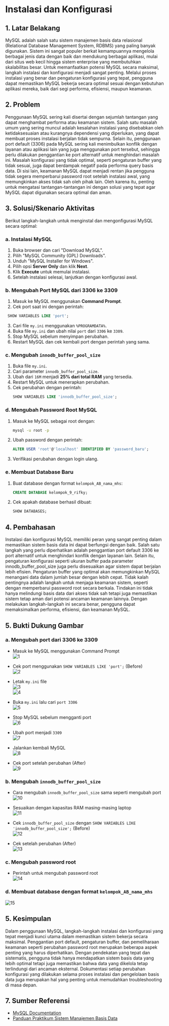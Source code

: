 # Instalasi dan Konfigurasi

## 1. Latar Belakang
MySQL adalah salah satu sistem manajemen basis data relasional (Relational Database Management System, RDBMS) yang paling banyak digunakan. Sistem ini sangat populer berkat kemampuannya mengelola berbagai jenis data dengan baik dan mendukung berbagai aplikasi, mulai dari situs web kecil hingga sistem enterprise yang membutuhkan skalabilitas besar. Untuk memanfaatkan potensi MySQL secara maksimal, langkah instalasi dan konfigurasi menjadi sangat penting. Melalui proses instalasi yang benar dan pengaturan konfigurasi yang tepat, pengguna dapat memastikan MySQL bekerja secara optimal sesuai dengan kebutuhan aplikasi mereka, baik dari segi performa, efisiensi, maupun keamanan.

## 2. Problem
Penggunaan MySQL sering kali disertai dengan sejumlah tantangan yang dapat menghambat performa atau keamanan sistem. Salah satu masalah umum yang sering muncul adalah kesalahan instalasi yang disebabkan oleh ketidaksesuaian atau kurangnya dependensi yang diperlukan, yang dapat membuat proses instalasi berjalan tidak sempurna. Selain itu, penggunaan port default (3306) pada MySQL sering kali menimbulkan konflik dengan layanan atau aplikasi lain yang juga menggunakan port tersebut, sehingga perlu dilakukan penggantian ke port alternatif untuk menghindari masalah ini. Masalah konfigurasi yang tidak optimal, seperti pengaturan buffer yang tidak sesuai, juga dapat berdampak negatif pada performa query basis data. Di sisi lain, keamanan MySQL dapat menjadi rentan jika pengguna tidak segera memperbarui password root setelah instalasi awal, yang memungkinkan akses tidak sah oleh pihak lain. Oleh karena itu, penting untuk mengatasi tantangan-tantangan ini dengan solusi yang tepat agar MySQL dapat digunakan secara optimal dan aman.

## 3. Solusi/Skenario Aktivitas
Berikut langkah-langkah untuk menginstal dan mengonfigurasi MySQL secara optimal:

### a. Instalasi MySQL
1. Buka browser dan cari "Download MySQL".
2. Pilih "MySQL Community (GPL) Downloads".
3. Unduh "MySQL Installer for Windows".
4. Pilih opsi **Server Only** dan klik **Next**.
5. Klik **Execute** untuk memulai instalasi.
6. Setelah instalasi selesai, lanjutkan dengan konfigurasi awal.

### b. Mengubah Port MySQL dari 3306 ke 3309
1. Masuk ke MySQL menggunakan **Command Prompt**.
2. Cek port saat ini dengan perintah:
  ```sql
   SHOW VARIABLES LIKE 'port';
   ```
3. Cari file `my.ini` menggunakan `%PROGRAMDATA%`.
4. Buka file `my.ini` dan ubah nilai `port` dari `3306` ke `3309`.
5. Stop MySQL sebelum menyimpan perubahan.
6. Restart MySQL dan cek kembali port dengan perintah yang sama.

### c. Mengubah `innodb_buffer_pool_size`
1. Buka file `my.ini`.
2. Cari parameter `innodb_buffer_pool_size`.
3. Ubah dari `16M` menjadi **25% dari total RAM** yang tersedia.
4. Restart MySQL untuk menerapkan perubahan.
5. Cek perubahan dengan perintah:
   ```sql
   SHOW VARIABLES LIKE 'innodb_buffer_pool_size';
   ```

### d. Mengubah Password Root MySQL
1. Masuk ke MySQL sebagai root dengan:
   ```sh
   mysql -u root -p
   ```
2. Ubah password dengan perintah:
   ```sql
   ALTER USER 'root'@'localhost' IDENTIFIED BY 'password_baru';
   ```
3. Verifikasi perubahan dengan login ulang.

### e. Membuat Database Baru
1. Buat database dengan format `kelompok_AB_nama_mhs`:
   ```sql
   CREATE DATABASE kelompok_9_rifky;
   ```
2. Cek apakah database berhasil dibuat:
   ```sql
   SHOW DATABASES;
   ```

## 4. Pembahasan
Instalasi dan konfigurasi MySQL memiliki peran yang sangat penting dalam memastikan sistem basis data ini dapat berfungsi dengan baik. Salah satu langkah yang perlu diperhatikan adalah penggantian port default 3306 ke port alternatif untuk menghindari konflik dengan layanan lain. Selain itu, pengaturan konfigurasi seperti ukuran buffer pada parameter innodb_buffer_pool_size juga perlu disesuaikan agar sistem dapat berjalan lebih efisien. Pengaturan buffer yang optimal akan memungkinkan MySQL menangani data dalam jumlah besar dengan lebih cepat. Tidak kalah pentingnya adalah langkah untuk menjaga keamanan sistem, seperti dengan memperbarui password root secara berkala. Tindakan ini tidak hanya melindungi basis data dari akses tidak sah tetapi juga memastikan sistem tetap aman dari potensi ancaman keamanan lainnya. Dengan melakukan langkah-langkah ini secara benar, pengguna dapat memaksimalkan performa, efisiensi, dan keamanan MySQL.

## 5. Bukti Dukung Gambar
### a. Mengubah port dari 3306 ke 3309

- Masuk ke MySQL menggunakan Command Prompt  
  ![1](https://github.com/user-attachments/assets/31be87c8-70f2-4eaa-9660-b89053b759cb)

- Cek port menggunakan `SHOW VARIABLES LIKE 'port';` (Before)  
  ![2](https://github.com/user-attachments/assets/00a6dfd1-372c-4824-86fa-87eec27e155a)

- Letak `my.ini` file  
  ![3](https://github.com/user-attachments/assets/79de8502-c972-4f00-aeb8-f6d8e237b8d0)  
  ![4](https://github.com/user-attachments/assets/fb6ca3d8-fbdf-465f-804e-722342ec0ff8)

- Buka `my.ini` lalu cari `port 3306`  
  ![5](https://github.com/user-attachments/assets/da21c0d1-9c57-4ad4-9bec-71f9dba63068)

- Stop MySQL sebelum mengganti port  
  ![6](https://github.com/user-attachments/assets/0281eec8-8ff5-4fdc-8e6f-5e241cf5d21e)

- Ubah port menjadi `3309`  
  ![7](https://github.com/user-attachments/assets/5ae01823-07c5-4a4a-959c-215ad6cc0d3d)

- Jalankan kembali MySQL  
  ![8](https://github.com/user-attachments/assets/851e175c-35e8-4b9d-98ce-f505fbb97559)

- Cek port setelah perubahan (After)  
  ![9](https://github.com/user-attachments/assets/77d54d0b-f93b-44e0-a1f0-d49d7b8e51e3)

### b. Mengubah `innodb_buffer_pool_size`

- Cara mengubah `innodb_buffer_pool_size` sama seperti mengubah port  
  ![10](https://github.com/user-attachments/assets/6bc07dab-5c01-4f64-973b-6c9f4e509746)

- Sesuaikan dengan kapasitas RAM masing-masing laptop  
  ![11](https://github.com/user-attachments/assets/50ee1399-e987-4440-a10b-648bd934cbfe)

- Cek `innodb_buffer_pool_size` dengan `SHOW VARIABLES LIKE 'innodb_buffer_pool_size';` (Before)  
  ![12](https://github.com/user-attachments/assets/c385492a-5da5-4d09-a8bc-26c9e97d485b)

- Cek setelah perubahan (After)  
  ![13](https://github.com/user-attachments/assets/ae8155b1-fe71-456d-ac18-5d7da8173a19)

### c. Mengubah password root

- Perintah untuk mengubah password root  
  ![14](https://github.com/user-attachments/assets/2842fc49-2bee-4d2a-a66e-774ae18740a1)

### d. Membuat database dengan format `kelompok_AB_nama_mhs`
  ![15](https://github.com/user-attachments/assets/3a43135b-faf1-4df2-9acd-0dadf03bfbe9)

## 5. Kesimpulan
Dalam penggunaan MySQL, langkah-langkah instalasi dan konfigurasi yang tepat menjadi kunci utama dalam memastikan sistem bekerja secara maksimal. Penggantian port default, pengaturan buffer, dan pemeliharaan keamanan seperti perubahan password root merupakan beberapa aspek penting yang harus diperhatikan. Dengan pendekatan yang tepat dan sistematis, pengguna tidak hanya mendapatkan sistem basis data yang lebih optimal tetapi juga memastikan bahwa data yang dikelola tetap terlindungi dari ancaman eksternal. Dokumentasi setiap perubahan konfigurasi yang dilakukan selama proses instalasi dan pengelolaan basis data juga merupakan hal yang penting untuk memudahkan troubleshooting di masa depan.

## 7. Sumber Referensi
- [MySQL Documentation](https://dev.mysql.com/doc/)
- [Panduan Praktikum Sistem Manajemen Basis Data](https://drive.google.com/file/d/1E1SBJXj0sZxMpt6FOjliDfrdSAc26y47/view?usp=sharing)

